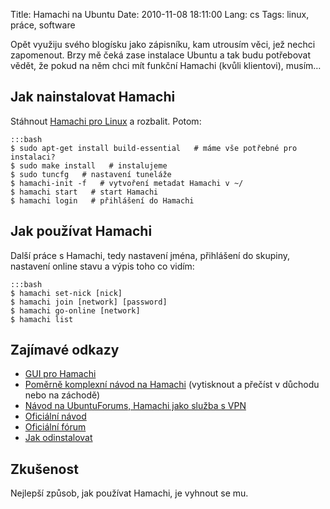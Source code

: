 Title: Hamachi na Ubuntu
Date: 2010-11-08 18:11:00
Lang: cs
Tags: linux, práce, software

Opět využiju svého blogísku jako zápisníku, kam utrousím věci, jež nechci zapomenout. Brzy mě čeká zase instalace Ubuntu a tak budu potřebovat vědět, že pokud na něm chci mít funkční Hamachi (kvůli klientovi), musím…

## Jak nainstalovat Hamachi

Stáhnout [Hamachi pro Linux](http://files.hamachi.cc/linux/hamachi-0.9.9.9-20-lnx.tar.gz) a rozbalit. Potom:

    :::bash
    $ sudo apt-get install build-essential   # máme vše potřebné pro instalaci?
    $ sudo make install   # instalujeme
    $ sudo tuncfg   # nastavení tuneláže
    $ hamachi-init -f   # vytvoření metadat Hamachi v ~/
    $ hamachi start   # start Hamachi
    $ hamachi login   # přihlášení do Hamachi

## Jak používat Hamachi

Další práce s Hamachi, tedy nastavení jména, přihlášení do skupiny, nastavení online stavu a výpis toho co vidím:

    :::bash
    $ hamachi set-nick [nick]
    $ hamachi join [network] [password]
    $ hamachi go-online [network]
    $ hamachi list

## Zajímavé odkazy

-   [GUI pro Hamachi](http://www.webupd8.org/2010/05/script-to-install-hamachi-with-gui-in.html)
-   [Poměrně komplexní návod na Hamachi](http://www.supware.net/other-fun-stuff/hamachiubuntuhowto/) (vytisknout a přečíst v důchodu nebo na záchodě)
-   [Návod na UbuntuForums, Hamachi jako služba s VPN](http://ubuntuforums.org/showthread.php?t=135036)
-   [Oficiální návod](http://logmeinwiki.com/wiki/Hamachi:Install_on_Linux)
-   [Oficiální fórum](https://forums.hamachi.cc/viewforum.php?f=15)
-   [Jak odinstalovat](http://logmeinwiki.com/wiki/Hamachi:Uninstall_on_Linux)

## Zkušenost

Nejlepší způsob, jak používat Hamachi, je vyhnout se mu.
